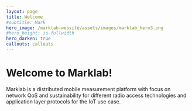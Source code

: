 ```yaml
---
layout: page
title: Welcome
#subtitle: Mark
hero_image: /marklab-website/assets/images/marklab_hero3.png
#hero_height: is-fullwidth
hero_darken: true
callouts: callouts
---
```


# Welcome to Marklab!
Marklab is a distributed mobile measurement platform with focus on network QoS and sustainability for different radio access technologies and application layer protocols for the IoT use case.


